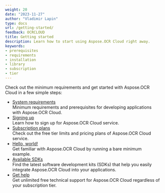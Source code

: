 ```yaml
---
weight: 20
date: "2023-11-27"
author: "Vladimir Lapin"
type: docs
url: /getting-started/
feedback: OCRCLOUD
title: Getting started
description: Learn how to start using Aspose.OCR Cloud right away.
keywords:
- prerequisites
- requirements
- installation
- library
- subscription
- tier
---
```


Check out the minimum requirements and get started with Aspose.OCR Cloud in a few simple steps:

- [System requirements](/ocr/system-requirements/)  
  Minimum requirements and prerequisites for developing applications with Aspose.OCR Cloud.
- [Signing up](/ocr//sign-up/)  
  Learn how to sign up for Aspose.OCR Cloud service.
- [Subscription plans](/ocr//subscription/)  
  Check out the free tier limits and pricing plans of Aspose.OCR Cloud service.
- [Hello, world!](/ocr/hello-world/)  
  Get familiar with Aspose.OCR Cloud by running a bare minimum example.
- [Available SDKs](/ocr/available-sdks/)  
  Find the latest software development kits (SDKs) that help you easily integrate Aspose.OCR Cloud into your applications.
- [Get help](/ocr/get-help/)  
  Get unlimited free technical support for Aspose.OCR Cloud regardless of your subscription tier.
